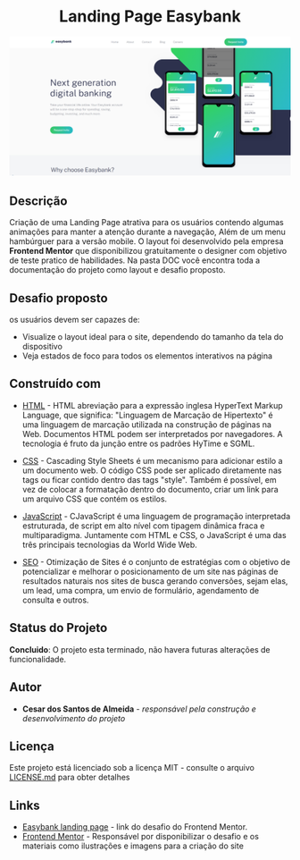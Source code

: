 <h1 align="center"> Landing Page Easybank </h1>

<p align="center">
    <img src="DOC/resultado.png" alt="imagem-site" width="600" height="auto">
</p>



## Descrição

Criação de uma Landing Page atrativa para os usuários contendo algumas animações para manter a atenção durante a navegação, Além de um menu hambúrguer para a versão mobile. O layout foi desenvolvido pela empresa **Frontend Mentor** que disponibilizou gratuitamente o designer com objetivo de teste pratico de habilidades. Na pasta DOC você encontra toda a documentação do projeto como layout e desafio proposto.

## Desafio proposto

os usuários devem ser capazes de:

* Visualize o layout ideal para o site, dependendo do tamanho da tela do dispositivo
* Veja estados de foco para todos os elementos interativos na página

## Construído com

* [HTML](https://www.w3schools.com/html/) - HTML abreviação para a expressão inglesa HyperText Markup Language, que significa: "Linguagem de Marcação de Hipertexto" é uma linguagem de marcação utilizada na construção de páginas na Web. Documentos HTML podem ser interpretados por navegadores. A tecnologia é fruto da junção entre os padrões HyTime e SGML.

* [CSS](https://www.w3schools.com/css/default.asp) - Cascading Style Sheets é um mecanismo para adicionar estilo a um documento web. O código CSS pode ser aplicado diretamente nas tags ou ficar contido dentro das tags "style". Também é possível, em vez de colocar a formatação dentro do documento, criar um link para um arquivo CSS que contém os estilos.

* [JavaScript](https://developer.mozilla.org/pt-BR/docs/Web/JavaScript) - CJavaScript é uma linguagem de programação interpretada estruturada, de script em alto nível com tipagem dinâmica fraca e multiparadigma. Juntamente com HTML e CSS, o JavaScript é uma das três principais tecnologias da World Wide Web.

* [SEO](https://www.quanzhanketang.com/website/web_search.html) - Otimização de Sites é o conjunto de estratégias com o objetivo de potencializar e melhorar o posicionamento de um site nas páginas de resultados naturais nos sites de busca gerando conversões, sejam elas, um lead, uma compra, um envio de formulário, agendamento de consulta e outros.

## Status do Projeto

**Concluido**: O projeto esta terminado, não havera futuras alterações de funcionalidade.

## Autor

* **Cesar dos Santos de Almeida** - *responsável pela construção e desenvolvimento do projeto*

## Licença
Este projeto está licenciado sob a licença MIT - consulte o arquivo  [LICENSE.md](LICENSE.md) para obter detalhes


## Links
* [Easybank landing page](https://www.frontendmentor.io/challenges/easybank-landing-page-WaUhkoDN) - link do desafio do Frontend Mentor.
* [Frontend Mentor](https://www.frontendmentor.io/) - Responsável por disponibilizar o desafio e os materiais como ilustrações e imagens para a criação do site




